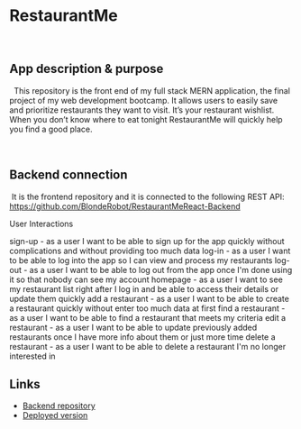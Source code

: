 # RestaurantMe

​

## App description & purpose

​
​ This repository is the front end of my full stack MERN application, the final project of my web development bootcamp. It allows users to easily save and prioritize restaurants they want to visit. It’s your restaurant wishlist. When you don’t know where to eat tonight RestaurantMe will quickly help you find a good place.


​

## Backend connection

​
It is the frontend repository and it is connected to the following REST API: https://github.com/BlondeRobot/RestaurantMeReact-Backend

User Interactions

sign-up - as a user I want to be able to sign up for the app quickly without complications and without providing too much data log-in - as a user I want to be able to log into the app so I can view and process my restaurants log-out - as a user I want to be able to log out from the app once I'm done using it so that nobody can see my account homepage - as a user I want to see my restaurant list right after I log in and be able to access their details or update them quickly add a restaurant - as a user I want to be able to create a restaurant quickly without enter too much data at first find a restaurant - as a user I want to be able to find a restaurant that meets my criteria edit a restaurant - as a user I want to be able to update previously added restaurants once I have more info about them or just more time delete a restaurant - as a user I want to be able to delete a restaurant I'm no longer interested in

## Links


- [Backend repository](https://github.com/BlondeRobot/RestaurantMeReact-Backend)
- [Deployed version](https://brave-bassi-6a62c5.netlify.app)
